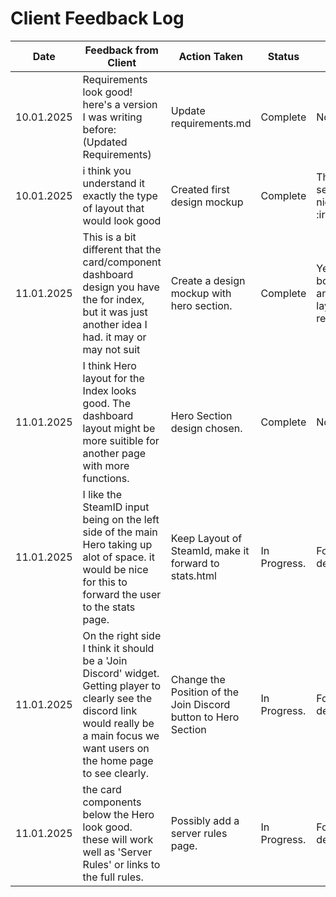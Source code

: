 # Client Feedback Log

| Date | Feedback from Client | Action Taken | Status | Notes |
|------|----------------------|--------------|--------|-------|
|10.01.2025|Requirements look good! here's a version I was writing before: (Updated Requirements)|Update requirements.md|Complete|None.|
|10.01.2025| i think you understand it exactly the type of layout that would look good|Created first design mockup|Complete|The About section is a nice bonus :iroh_laugh: |
|11.01.2025|This is a bit different that the card/component dashboard design you have the for index, but it was just another idea I had. it may or may not suit|Create a design mockup with hero section.|Complete|Yeah i like both of them, and that Hero layout works really well 🙂|
|11.01.2025|I think Hero layout for the Index looks good. The dashboard layout might be more suitible for another page with more functions.|Hero Section design chosen.|Complete|None.|
|11.01.2025|I like the SteamID input being on the left side of the main Hero taking up alot of space. it would be nice for this to forward the user to the stats page.|Keep Layout of SteamId, make it forward to stats.html|In Progress.|For development.|
|11.01.2025|On the right side I think it should be a 'Join Discord' widget. Getting player to clearly see the discord link would really be a main focus we want users on the home page to see clearly.|Change the Position of the Join Discord button to Hero Section|In Progress.|For development.|
|11.01.2025|the card components below the Hero look good. these will work well as 'Server Rules' or links to the full rules.|Possibly add a server rules page.|In Progress.|For development.|